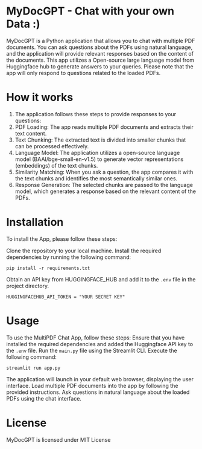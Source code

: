 # MyDocGPT - Chat with your own Data :)
MyDocGPT is a Python application that allows you to chat with multiple PDF documents. You can ask questions about the PDFs using natural language, and the application will provide relevant responses based on the content of the documents. This app utilizes a Open-source large language model from Huggingface hub to generate answers to your queries. Please note that the app will only respond to questions related to the loaded PDFs.

# How it works
1) The application follows these steps to provide responses to your questions:
2) PDF Loading: The app reads multiple PDF documents and extracts their text content.
3) Text Chunking: The extracted text is divided into smaller chunks that can be processed effectively.
4) Language Model: The application utilizes a open-source language model (BAAI/bge-small-en-v1.5) to generate vector representations (embeddings) of the text chunks.
5) Similarity Matching: When you ask a question, the app compares it with the text chunks and identifies the most semantically similar ones.
6) Response Generation: The selected chunks are passed to the language model, which generates a response based on the relevant content of the PDFs.

# Installation
To install the App, please follow these steps:

Clone the repository to your local machine.
Install the required dependencies by running the following command:

`pip install -r requirements.txt`

Obtain an API key from HUGGINGFACE_HUB and add it to the `.env`  file in the project directory.

`HUGGINGFACEHUB_API_TOKEN = "YOUR SECRET KEY"`

# Usage
To use the MultiPDF Chat App, follow these steps:
Ensure that you have installed the required dependencies and added the Huggingface API key to the `.env` file.
Run the `main.py` file using the Streamlit CLI. Execute the following command:

`streamlit run app.py`

The application will launch in your default web browser, displaying the user interface.
Load multiple PDF documents into the app by following the provided instructions.
Ask questions in natural language about the loaded PDFs using the chat interface.

# License
MyDocGPT is licensed under MIT License
